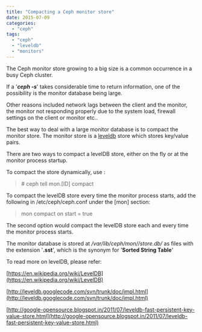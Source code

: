 ```yaml
---
title: "Compacting a Ceph monitor store"
date: 2015-07-09
categories:
  - "ceph"
tags:
  - "ceph"
  - "leveldb"
  - "monitors"
---
```


The Ceph monitor store growing to a big size is a common occurrence in a busy Ceph cluster.

If a '_**ceph -s**_' takes considerable time to return information, one of the possibility is the monitor database being large.

Other reasons included network lags between the client and the monitor, the monitor not responding properly due to the system load, firewall settings on the client or monitor etc..

The best way to deal with a large monitor database is to compact the monitor store. The monitor store is a [leveldb](http://leveldb.org/) store which stores key/value pairs.

There are two ways to compact a levelDB store, either on the fly or at the monitor process startup.

To compact the store dynamically, use :

> \# ceph tell mon.\[ID\] compact

To compact the levelDB store every time the monitor process starts, add the following in /etc/ceph/ceph.conf under the \[mon\] section:

> mon compact on start = true

The second option would compact the levelDB store each and every time the monitor process starts.

The monitor database is stored at _/var/lib/ceph/mon/<hostname>/store.db/_ as files with the extension '**.sst**', which is the synonym for '**Sorted String Table**'

To read more on levelDB, please refer:

[https://en.wikipedia.org/wiki/LevelDB](https://en.wikipedia.org/wiki/LevelDB)

[http://leveldb.googlecode.com/svn/trunk/doc/impl.html](http://leveldb.googlecode.com/svn/trunk/doc/impl.html)

[http://google-opensource.blogspot.in/2011/07/leveldb-fast-persistent-key-value-store.html](http://google-opensource.blogspot.in/2011/07/leveldb-fast-persistent-key-value-store.html)
